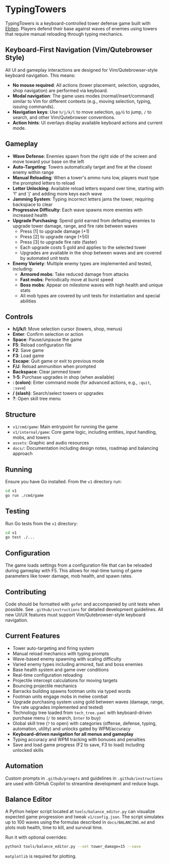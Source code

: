# TypingTowers

TypingTowers is a keyboard-controlled tower defense game built with [Ebiten](https://ebiten.org/). Players defend their base against waves of enemies using towers that require manual reloading through typing mechanics.

## Keyboard-First Navigation (Vim/Qutebrowser Style)

All UI and gameplay interactions are designed for Vim/Qutebrowser-style keyboard navigation. This means:

- **No mouse required**: All actions (tower placement, selection, upgrades, shop navigation) are performed via keyboard.
- **Modal navigation**: The game uses modes (normal/insert/command) similar to Vim for different contexts (e.g., moving selection, typing, issuing commands).
- **Navigation keys**: Use `h/j/k/l` to move selection, `gg/G` to jump, `/` to search, and other Vim/Qutebrowser conventions.
- **Action hints**: UI overlays display available keyboard actions and current mode.

## Gameplay

- **Wave Defense**: Enemies spawn from the right side of the screen and move toward your base on the left
- **Auto-Targeting**: Towers automatically target and fire at the closest enemy within range
- **Manual Reloading**: When a tower's ammo runs low, players must type the prompted letters to reload
- **Letter Unlocking**: Available reload letters expand over time, starting with 'f' and 'j' and adding more keys each wave
- **Jamming System**: Typing incorrect letters jams the tower, requiring backspace to clear
- **Progressive Difficulty**: Each wave spawns more enemies with increased health
- **Upgrade Purchasing**: Spend gold earned from defeating enemies to upgrade tower damage, range, and fire rate between waves
  - Press [1] to upgrade damage (+1)
  - Press [2] to upgrade range (+50)
  - Press [3] to upgrade fire rate (faster)
  - Each upgrade costs 5 gold and applies to the selected tower
  - Upgrades are available in the shop between waves and are covered by automated unit tests
- **Enemy Variety**: Multiple enemy types are implemented and tested, including:
  - **Armored mobs**: Take reduced damage from attacks
  - **Fast mobs**: Periodically move at burst speed
  - **Boss mobs**: Appear on milestone waves with high health and unique stats
  - All mob types are covered by unit tests for instantiation and special abilities

## Controls

- **h/j/k/l**: Move selection cursor (towers, shop, menus)
- **Enter**: Confirm selection or action
- **Space**: Pause/unpause the game
- **F5**: Reload configuration file
- **F2**: Save game
- **F3**: Load game
- **Escape**: Quit game or exit to previous mode
- **F/J**: Reload ammunition when prompted
- **Backspace**: Clear jammed tower
- **1-5**: Purchase upgrades in shop (when available)
- **: (colon)**: Enter command mode (for advanced actions, e.g., `:quit`, `:save`)
- **/ (slash)**: Search/select towers or upgrades
- **?**: Open skill tree menu

## Structure

- `v1/cmd/game`: Main entrypoint for running the game
- `v1/internal/game`: Core game logic, including entities, input handling, mobs, and towers
- `assets`: Graphic and audio resources
- `docs/`: Documentation including design notes, roadmap and balancing approach

## Running

Ensure you have Go installed. From the `v1` directory run:

```bash
cd v1
go run ./cmd/game
```

## Testing

Run Go tests from the `v1` directory:

```bash
cd v1
go test ./...
```

## Configuration

The game loads settings from a configuration file that can be reloaded during gameplay with F5. This allows for real-time tuning of game parameters like tower damage, mob health, and spawn rates.

## Contributing

Code should be formatted with `gofmt` and accompanied by unit tests when possible. See `.github/instructions` for detailed development guidelines. All new UI/UX features must support Vim/Qutebrowser-style keyboard navigation.

## Current Features

- Tower auto-targeting and firing system
- Manual reload mechanics with typing prompts
- Wave-based enemy spawning with scaling difficulty
- Varied enemy types including armored, fast and boss enemies
- Base health system and game over conditions
- Real-time configuration reloading
- Projectile intercept calculations for moving targets
- Bouncing projectile mechanics
- Barracks building spawns footman units via typed words
- Footman units engage mobs in melee combat
- Upgrade purchasing system using gold between waves (damage, range, fire rate upgrades implemented and tested)
- Technology tree loaded from `tech_tree.yaml` with keyboard-driven purchase menu (`/` to search, `Enter` to buy)
- Global skill tree (`?` to open) with categories (offense, defense, typing, automation, utility) and unlocks gated by WPM/accuracy
- **Keyboard-driven navigation for all menus and gameplay**
- Typing accuracy and WPM tracking with bonuses and penalties
- Save and load game progress (F2 to save, F3 to load) including unlocked skills

## Automation

Custom prompts in `.github/prompts` and guidelines in `.github/instructions` are used with GitHub Copilot to streamline development and reduce bugs.

## Balance Editor

A Python helper script located at `tools/balance_editor.py` can visualize expected game progression and tweak `v1/config.json`. The script simulates up to 100 waves using the formulas described in `docs/BALANCING.md` and plots mob health, time to kill, and survival time.

Run it with optional overrides:

```bash
python3 tools/balance_editor.py --set tower_damage=15 --save
```

`matplotlib` is required for plotting.
